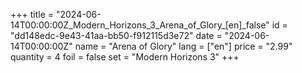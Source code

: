 +++
title = "2024-06-14T00:00:00Z_Modern_Horizons_3_Arena_of_Glory_[en]_false"
id = "dd148edc-9e43-41aa-bb50-f912115d3e72"
date = "2024-06-14T00:00:00Z"
name = "Arena of Glory"
lang = ["en"]
price = "2.99"
quantity = 4
foil = false
set = "Modern Horizons 3"
+++
